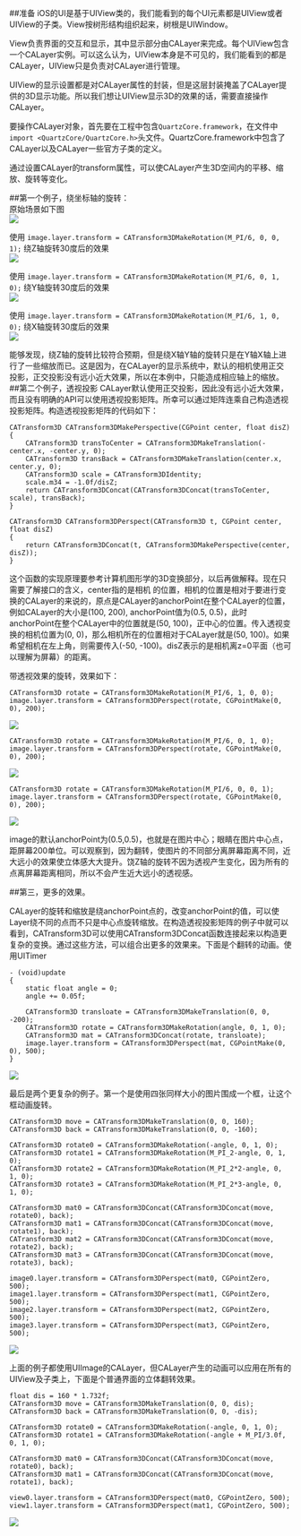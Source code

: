 ##准备
iOS的UI是基于UIView类的，我们能看到的每个UI元素都是UIView或者UIView的子类。View按树形结构组织起来，树根是UIWindow。  

View负责界面的交互和显示，其中显示部分由CALayer来完成。每个UIView包含一个CALayer实例。可以这么认为，UIView本身是不可见的，我们能看到的都是CALayer，UIView只是负责对CALayer进行管理。  

UIView的显示设置都是对CALayer属性的封装，但是这层封装掩盖了CALayer提供的3D显示功能。所以我们想让UIView显示3D的效果的话，需要直接操作CALayer。  

要操作CALayer对象，首先要在工程中包含`QuartzCore.framework`，在文件中`import <QuartzCore/QuartzCore.h>`头文件。QuartzCore.framework中包含了CALayer以及CALayer一些官方子类的定义。

通过设置CALayer的transform属性，可以使CALayer产生3D空间内的平移、缩放、旋转等变化。

##第一个例子，绕坐标轴的旋转：  
原始场景如下图  
![](1.png)
    
使用 `image.layer.transform = CATransform3DMakeRotation(M_PI/6, 0, 0, 1);` 绕Z轴旋转30度后的效果  
![](2.png)
    
使用 `image.layer.transform = CATransform3DMakeRotation(M_PI/6, 0, 1, 0);` 绕Y轴旋转30度后的效果  
![](3.png)
     
使用 `image.layer.transform = CATransform3DMakeRotation(M_PI/6, 1, 0, 0);` 绕X轴旋转30度后的效果  
![](4.png)
    
能够发现，绕Z轴的旋转比较符合预期，但是绕X轴Y轴的旋转只是在Y轴X轴上进行了一些缩放而已。这是因为，在CALayer的显示系统中，默认的相机使用正交投影，正交投影没有远小近大效果，所以在本例中，只能造成相应轴上的缩放。  
##第二个例子，透视投影
CALayer默认使用正交投影，因此没有远小近大效果，而且没有明确的API可以使用透视投影矩阵。所幸可以通过矩阵连乘自己构造透视投影矩阵。构造透视投影矩阵的代码如下：
    
    CATransform3D CATransform3DMakePerspective(CGPoint center, float disZ)
    {
        CATransform3D transToCenter = CATransform3DMakeTranslation(-center.x, -center.y, 0);
        CATransform3D transBack = CATransform3DMakeTranslation(center.x, center.y, 0);
        CATransform3D scale = CATransform3DIdentity;
        scale.m34 = -1.0f/disZ;
        return CATransform3DConcat(CATransform3DConcat(transToCenter, scale), transBack);
    }

    CATransform3D CATransform3DPerspect(CATransform3D t, CGPoint center, float disZ)
    {
        return CATransform3DConcat(t, CATransform3DMakePerspective(center, disZ));
    }

这个函数的实现原理要参考计算机图形学的3D变换部分，以后再做解释。现在只需要了解接口的含义，center指的是相机 的位置，相机的位置是相对于要进行变换的CALayer的来说的，原点是CALayer的anchorPoint在整个CALayer的位置，例如CALayer的大小是(100, 200), anchorPoint值为(0.5, 0.5)，此时anchorPoint在整个CALayer中的位置就是(50, 100)，正中心的位置。传入透视变换的相机位置为(0, 0)，那么相机所在的位置相对于CALayer就是(50, 100)。如果希望相机在左上角，则需要传入(-50, -100)。disZ表示的是相机离z=0平面（也可以理解为屏幕）的距离。

带透视效果的旋转，效果如下：
    
    CATransform3D rotate = CATransform3DMakeRotation(M_PI/6, 1, 0, 0);
    image.layer.transform = CATransform3DPerspect(rotate, CGPointMake(0, 0), 200);

![](5.png)
    
    CATransform3D rotate = CATransform3DMakeRotation(M_PI/6, 0, 1, 0);
    image.layer.transform = CATransform3DPerspect(rotate, CGPointMake(0, 0), 200);
    
![](6.png)    

    CATransform3D rotate = CATransform3DMakeRotation(M_PI/6, 0, 0, 1);
    image.layer.transform = CATransform3DPerspect(rotate, CGPointMake(0, 0), 200);
    
![](7.png)

image的默认anchorPoint为(0.5,0.5)，也就是在图片中心；眼睛在图片中心点，距屏幕200单位。可以观察到，因为翻转，使图片的不同部分离屏幕距离不同，近大远小的效果使立体感大大提升。饶Z轴的旋转不因为透视产生变化，因为所有的点离屏幕距离相同，所以不会产生近大远小的透视感。
    
##第三，更多的效果。

CALayer的旋转和缩放是绕anchorPoint点的，改变anchorPoint的值，可以使Layer绕不同的点而不只是中心点旋转缩放。在构造透视投影矩阵的例子中就可以看到，CATransform3D可以使用CATransform3DConcat函数连接起来以构造更复杂的变换。通过这些方法，可以组合出更多的效果来。下面是个翻转的动画。使用UITimer
    
    - (void)update
    {
        static float angle = 0;
        angle += 0.05f;
    
        CATransform3D transloate = CATransform3DMakeTranslation(0, 0, -200);
        CATransform3D rotate = CATransform3DMakeRotation(angle, 0, 1, 0);
        CATransform3D mat = CATransform3DConcat(rotate, transloate);
        image.layer.transform = CATransform3DPerspect(mat, CGPointMake(0, 0), 500);
    }
    
![](8.png)

最后是两个更复杂的例子。第一个是使用四张同样大小的图片围成一个框，让这个框动画旋转。
    
    CATransform3D move = CATransform3DMakeTranslation(0, 0, 160);
    CATransform3D back = CATransform3DMakeTranslation(0, 0, -160);
    
    CATransform3D rotate0 = CATransform3DMakeRotation(-angle, 0, 1, 0);
    CATransform3D rotate1 = CATransform3DMakeRotation(M_PI_2-angle, 0, 1, 0);
    CATransform3D rotate2 = CATransform3DMakeRotation(M_PI_2*2-angle, 0, 1, 0);
    CATransform3D rotate3 = CATransform3DMakeRotation(M_PI_2*3-angle, 0, 1, 0);
    
    CATransform3D mat0 = CATransform3DConcat(CATransform3DConcat(move, rotate0), back);
    CATransform3D mat1 = CATransform3DConcat(CATransform3DConcat(move, rotate1), back);
    CATransform3D mat2 = CATransform3DConcat(CATransform3DConcat(move, rotate2), back);
    CATransform3D mat3 = CATransform3DConcat(CATransform3DConcat(move, rotate3), back);
    
    image0.layer.transform = CATransform3DPerspect(mat0, CGPointZero, 500);
    image1.layer.transform = CATransform3DPerspect(mat1, CGPointZero, 500);
    image2.layer.transform = CATransform3DPerspect(mat2, CGPointZero, 500);
    image3.layer.transform = CATransform3DPerspect(mat3, CGPointZero, 500);

![](9.png)


上面的例子都使用UIImage的CALayer，但CALayer产生的动画可以应用在所有的UIView及子类上，下面是个普通界面的立体翻转效果。
    
    float dis = 160 * 1.732f;
    CATransform3D move = CATransform3DMakeTranslation(0, 0, dis);
    CATransform3D back = CATransform3DMakeTranslation(0, 0, -dis);
    
    CATransform3D rotate0 = CATransform3DMakeRotation(-angle, 0, 1, 0);
    CATransform3D rotate1 = CATransform3DMakeRotation(-angle + M_PI/3.0f, 0, 1, 0);
    
    CATransform3D mat0 = CATransform3DConcat(CATransform3DConcat(move, rotate0), back);
    CATransform3D mat1 = CATransform3DConcat(CATransform3DConcat(move, rotate1), back);
    
    view0.layer.transform = CATransform3DPerspect(mat0, CGPointZero, 500);
    view1.layer.transform = CATransform3DPerspect(mat1, CGPointZero, 500);
![](10.png)